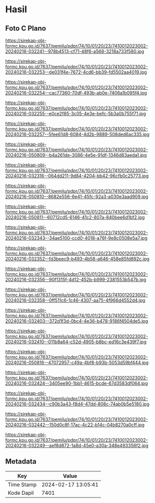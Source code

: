 # Hasil

## Foto C Plano

https://sirekap-obj-formc.kpu.go.id/7637/pemilu/pdpr/74/10/01/20/23/7410012023002-20240216-032241--978b4513-cf71-48f6-a568-3218a733f580.jpg

https://sirekap-obj-formc.kpu.go.id/7637/pemilu/pdpr/74/10/01/20/23/7410012023002-20240216-032253--de031f4e-7672-4cd6-bb39-fd5502aa4019.jpg

https://sirekap-obj-formc.kpu.go.id/7637/pemilu/pdpr/74/10/01/20/23/7410012023002-20240216-032254--cac77360-70df-493b-ab0e-7406a1b095f4.jpg

https://sirekap-obj-formc.kpu.go.id/7637/pemilu/pdpr/74/10/01/20/23/7410012023002-20240216-032255--e0ce2f85-3c05-4e3e-befc-5b3a0b755f71.jpg

https://sirekap-obj-formc.kpu.go.id/7637/pemilu/pdpr/74/10/01/20/23/7410012023002-20240216-032257--5fee61d8-6084-4d2b-9889-508ded6ac335.jpg

https://sirekap-obj-formc.kpu.go.id/7637/pemilu/pdpr/74/10/01/20/23/7410012023002-20240216-050809--b4a261de-3086-4e5e-91df-1346d83aeda1.jpg

https://sirekap-obj-formc.kpu.go.id/7637/pemilu/pdpr/74/10/01/20/23/7410012023002-20240216-032316--064dd211-9d84-4204-bb42-96cfb0c25773.jpg

https://sirekap-obj-formc.kpu.go.id/7637/pemilu/pdpr/74/10/01/20/23/7410012023002-20240216-050810--8682e556-6e41-45fc-92a3-a030e3aad909.jpg

https://sirekap-obj-formc.kpu.go.id/7637/pemilu/pdpr/74/10/01/20/23/7410012023002-20240216-050811--60712cd5-6146-41c2-807a-840bee6d1bf2.jpg

https://sirekap-obj-formc.kpu.go.id/7637/pemilu/pdpr/74/10/01/20/23/7410012023002-20240216-032343--34ae5100-ccd0-4018-a76f-9e8c0508e5a7.jpg

https://sirekap-obj-formc.kpu.go.id/7637/pemilu/pdpr/74/10/01/20/23/7410012023002-20240216-032352--fd3beec9-b493-4b58-a646-458e85fd892c.jpg

https://sirekap-obj-formc.kpu.go.id/7637/pemilu/pdpr/74/10/01/20/23/7410012023002-20240216-032356--90f1315f-4d12-452b-b999-2381553b547b.jpg

https://sirekap-obj-formc.kpu.go.id/7637/pemilu/pdpr/74/10/01/20/23/7410012023002-20240216-032358--0ff511c6-1c46-4307-aa75-4f966d4552d4.jpg

https://sirekap-obj-formc.kpu.go.id/7637/pemilu/pdpr/74/10/01/20/23/7410012023002-20240216-032403--372d1f3d-0bc4-4e36-b478-9186f4504de5.jpg

https://sirekap-obj-formc.kpu.go.id/7637/pemilu/pdpr/74/10/01/20/23/7410012023002-20240216-032410--011b8a64-c52d-4905-b8bc-ed16c3e439f7.jpg

https://sirekap-obj-formc.kpu.go.id/7637/pemilu/pdpr/74/10/01/20/23/7410012023002-20240216-050816--47072957-c49a-4bf8-b93b-5053d59bf444.jpg

https://sirekap-obj-formc.kpu.go.id/7637/pemilu/pdpr/74/10/01/20/23/7410012023002-20240216-032424--3405ee90-1bb1-4615-bcde-67d3583df064.jpg

https://sirekap-obj-formc.kpu.go.id/7637/pemilu/pdpr/74/10/01/20/23/7410012023002-20240216-032434--c90b3a43-f8d4-47dd-808c-74ab0b5e5180.jpg

https://sirekap-obj-formc.kpu.go.id/7637/pemilu/pdpr/74/10/01/20/23/7410012023002-20240216-032442--150d0c8f-17ac-4c22-b14c-04b8270a0cff.jpg

https://sirekap-obj-formc.kpu.go.id/7637/pemilu/pdpr/74/10/01/20/23/7410012023002-20240216-032249--aef8d872-1a8d-45e0-a30a-348e493356f2.jpg


## Metadata

| Key        | Value               |
| ---------- | ------------------- |
| Time Stamp | 2024-02-17 13:05:41 |
| Kode Dapil | 7401                |



